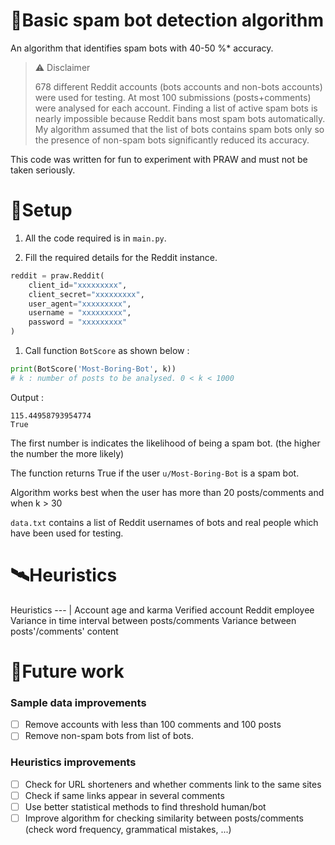 # 🤖Basic spam bot detection algorithm
An algorithm that identifies spam bots with 40-50 %* accuracy. 

>⚠️ Disclaimer
>
> 678 different Reddit accounts (bots accounts and non-bots accounts) were used for testing. At most 100 submissions (posts+comments) were analysed for each account. Finding a list of active spam bots is nearly impossible because Reddit bans most spam bots automatically. My algorithm assumed that the list of bots contains spam bots only so the presence of non-spam bots significantly reduced its accuracy. 

This code was written for fun to experiment with PRAW and must not be taken seriously. 
# 🚀Setup #

1. All the code required is in `main.py`.

1. Fill the required details for the Reddit instance.
```python
reddit = praw.Reddit(
    client_id="xxxxxxxxx",
    client_secret="xxxxxxxxx",
    user_agent="xxxxxxxxx",
    username = "xxxxxxxxx",
    password = "xxxxxxxxx"
)
```
1. Call function `BotScore` as shown below :

```python
print(BotScore('Most-Boring-Bot', k)) 
# k : number of posts to be analysed. 0 < k < 1000
```
Output :
```
115.44958793954774
True
```
The first number is indicates the likelihood of being a spam bot. (the higher the number the more likely)

The function returns True if the user `u/Most-Boring-Bot` is a spam bot.

Algorithm works best when the user has more than 20 posts/comments and when k > 30 

`data.txt` contains a list of Reddit usernames of bots and real people which have been used for testing.

# 🛰️Heuristics #
Heuristics 
--- | 
Account age and karma
Verified account
Reddit employee 
Variance in time interval between posts/comments 
Variance between posts'/comments' content 

# 🔮Future work #
### Sample data improvements ###
- [ ] Remove accounts with less than 100 comments and 100 posts 
- [ ] Remove non-spam bots from list of bots. 
### Heuristics improvements ###
- [ ] Check for URL shorteners and whether comments link to the same sites 
- [ ] Check if same links appear in several comments
- [ ] Use better statistical methods to find threshold human/bot
- [ ] Improve algorithm for checking similarity between posts/comments (check word frequency, grammatical mistakes, ...)
